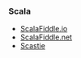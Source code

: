 ### Scala

* [ScalaFiddle.io](https://scalafiddle.io)
* [ScalaFiddle.net](http://scalafiddle.net)
* [Scastie](https://scastie.scala-lang.org)

